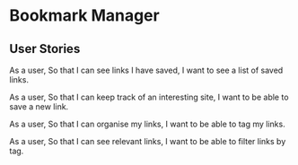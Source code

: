 # Bookmark Manager

## User Stories

As a user,
So that I can see links I have saved,
I want to see a list of saved links.

As a user,
So that I can keep track of an interesting site,
I want to be able to save a new link.

As a user,
So that I can organise my links,
I want to be able to tag my links.

As a user,
So that I can see relevant links,
I want to be able to filter links by tag.

